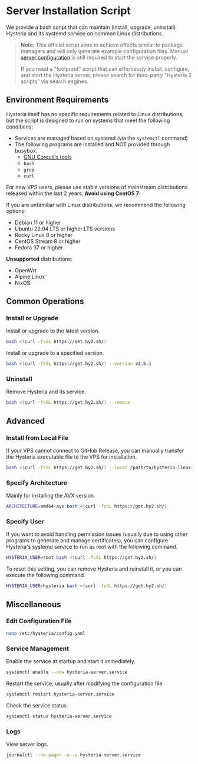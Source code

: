 # Server Installation Script

We provide a bash script that can maintain (install, upgrade, uninstall) Hysteria and its systemd service on common Linux distributions.

> **Note:** This official script aims to achieve effects similar to package managers and will only generate example configuration files.
> Manual [server configuration](./Server.md) is still required to start the service properly.
>
> If you need a "foolproof" script that can effortlessly install, configure, and start the Hysteria server, please search for third-party "Hysteria 2 scripts" via search engines.

## Environment Requirements

Hysteria itself has no specific requirements related to Linux distributions,
but the script is designed to run on systems that meet the following conditions:

- Services are managed based on systemd (via the `systemctl` command)
- The following programs are installed and NOT provided through busybox.
  - [GNU Coreutils tools](https://en.wikipedia.org/wiki/GNU_Core_Utilities)
  - `bash`
  - `grep`
  - `curl`

For new VPS users, please use stable versions of mainstream distributions released within the last 2 years. **Avoid using CentOS 7**.

If you are unfamiliar with Linux distributions, we recommend the following options:

- Debian 11 or higher
- Ubuntu 22.04 LTS or higher LTS versions
- Rocky Linux 8 or higher
- CentOS Stream 8 or higher
- Fedora 37 or higher

**Unsupported** distributions:

- OpenWrt
- Alpine Linux
- NixOS

## Common Operations

### Install or Upgrade

Install or upgrade to the latest version.

```sh
bash <(curl -fsSL https://get.hy2.sh/)
```

Install or upgrade to a specified version.

```sh
bash <(curl -fsSL https://get.hy2.sh/) --version v2.5.1
```

### Uninstall

Remove Hysteria and its service.

```sh
bash <(curl -fsSL https://get.hy2.sh/) --remove
```

## Advanced

### Install from Local File

If your VPS cannot connect to GitHub Release, you can manually transfer the Hysteria executable file to the VPS for installation.

```sh
bash <(curl -fsSL https://get.hy2.sh/) --local /path/to/hysteria-linux-amd64
```

### Specify Architecture

Mainly for installing the AVX version.

```sh
ARCHITECTURE=amd64-avx bash <(curl -fsSL https://get.hy2.sh/)
```

### Specify User

If you want to avoid handling permission issues (usually due to using other programs to generate and manage certificates),
you can configure Hysteria's systemd service to run as root with the following command.

```sh
HYSTERIA_USER=root bash <(curl -fsSL https://get.hy2.sh/)
```

To reset this setting, you can remove Hysteria and reinstall it, or you can execute the following command.

```sh
HYSTERIA_USER=hysteria bash <(curl -fsSL https://get.hy2.sh/)
```

## Miscellaneous

### Edit Configuration File

```sh
nano /etc/hysteria/config.yaml
```

### Service Management

Enable the service at startup and start it immediately.

```sh
systemctl enable --now hysteria-server.service
```

Restart the service, usually after modifying the configuration file.

```sh
systemctl restart hysteria-server.service
```

Check the service status.

```sh
systemctl status hysteria-server.service
```

### Logs

View server logs.

```sh
journalctl --no-pager -e -u hysteria-server.service
```

